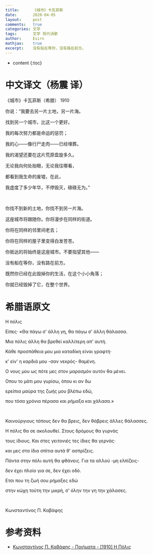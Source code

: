 ```yaml
---
title:		《城市》卡瓦菲斯
date:		2020-04-05
layout:		post
comments:	true
categories: 文学
tags:		文学 现代诗歌
author:		Esirn
mathjax:	true
excerpt: 	没有船在等你，没有路在前方。
---
```

* content
{:toc}

# 中文译文（杨震 译）
《城市》卡瓦菲斯（希腊） 1910

你说：“我要去另一片土地，另一片海。

找到另一个城市，比这一个更好。

我的每次努力都是命运的惩罚；

我的心——像行尸走肉——已经埋葬。

我的渴望还要在这片荒原盘旋多久。

无论我向何处抬眼，无论我往哪看，

都看到我生命的废墟，在此，

我虚度了多少年华，不停毁灭，碌碌无为。”

<br>

你找不到新的土地，你找不到另一片海。

这座城市将跟随你。你将漫步在同样的街道。

你将在同样的邻里间老去；

你将在同样的屋子里变得白发苍苍。

你抵达的将始终是这座城市。不要指望其他——

没有船在等你，没有路在前方。

既然你已经在此毁掉你的生活，在这个小小角落；

你就已经毁掉了它，在整个世界。

# 希腊语原文
Η πόλις

Είπες· «Θα πάγω σ' άλλη γη, θα πάγω σ' άλλη θάλασσα.

Μια πόλις άλλη θα βρεθεί καλλίτερη απ' αυτή.

Κάθε προσπάθεια μου μια καταδίκη είναι γραφτή·

κ' είν' η καρδιά μου -σαν νεκρός- θαμένη.

Ο νους μου ως πότε μες στον μαρασμόν αυτόν θα μένει.

Οπου το μάτι μου γυρίσω, όπου κι αν δω

ερείπια μαύρα της ζωής μου βλέπω εδώ,

που τόσα χρόνια πέρασα και ρήμαξα και χάλασα.»

<br>

Καινούργιους τόπους δεν θα βρεις, δεν θάβρεις άλλες θάλασσες.

Η πόλις θα σε ακολουθεί. Στους δρόμους θα γυρνάς

τους ίδιους. Και στες γειτονιές τες ίδιες θα γερνάς·

και μες στα ίδια σπίτια αυτά θ' ασπρίζεις.

Πάντα στην πόλι αυτή θα φθάνεις. Για τα αλλού -μη ελπίζεις-

δεν έχει πλοίο για σε, δεν έχει οδό.

Ετσι που τη ζωή σου ρήμαξες εδώ

στην κώχη τούτη την μικρή, σ' όλην την γη την χάλασες.

<br>

Κωνσταντίνος Π. Καβάφης

# 参考资料
- [Κωνσταντίνος Π. Καβάφης - Ποιήματα - [1910] Η Πόλις](http://cavafis.compupress.gr/kavgr_30.htm)